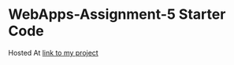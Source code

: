 # WebApps-Assignment-5 Starter Code
Hosted At [link to my project]( https://44-563-web-apps-f22.github.io/44563-webapps-assignment-5-anudeepsagar/insects.html)